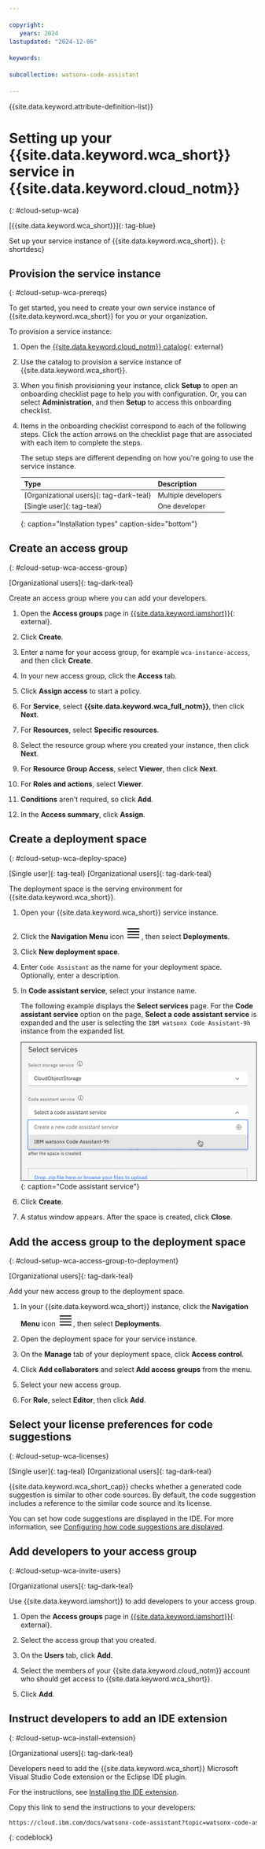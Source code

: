 ```yaml
---

copyright:
   years: 2024
lastupdated: "2024-12-06"

keywords:

subcollection: watsonx-code-assistant

---
```


{{site.data.keyword.attribute-definition-list}}

# Setting up your {{site.data.keyword.wca_short}} service in {{site.data.keyword.cloud_notm}}
{: #cloud-setup-wca}



[{{site.data.keyword.wca_short}}]{: tag-blue}

Set up your service instance of {{site.data.keyword.wca_short}}.
{: shortdesc}

## Provision the service instance
{: #cloud-setup-wca-prereqs}

To get started, you need to create your own service instance of {{site.data.keyword.wca_short}} for you or your organization.

To provision a service instance:

1. Open the [{{site.data.keyword.cloud_notm}} catalog](https://cloud.ibm.com/catalog/services/ibm-watsonx-code-assistant){: external}

1. Use the catalog to provision a service instance of {{site.data.keyword.wca_short}}.

1. When you finish provisioning your instance, click **Setup** to open an onboarding checklist page to help you with configuration. Or, you can select **Administration**, and then **Setup** to access this onboarding checklist.

1. Items in the onboarding checklist correspond to each of the following steps. Click the action arrows on the checklist page that are associated with each item to complete the steps. 

   The setup steps are different depending on how you're going to use the service instance.

   | Type | Description |
   | --- | --- |
   | [Organizational users]{: tag-dark-teal} | Multiple developers |
   | [Single user]{: tag-teal} | One developer |
   {: caption="Installation types" caption-side="bottom"}

## Create an access group
{: #cloud-setup-wca-access-group}

[Organizational users]{: tag-dark-teal}

Create an access group where you can add your developers.

1. Open the **Access groups** page in [{{site.data.keyword.iamshort}}](/iam/groups){: external}.

1. Click **Create**.

1. Enter a name for your access group, for example `wca-instance-access`, and then click **Create**.

1. In your new access group, click the **Access** tab.

1. Click **Assign access** to start a policy.

1. For **Service**, select **{{site.data.keyword.wca_full_notm}}**, then click **Next**.

1. For **Resources**, select **Specific resources**.

1. Select the resource group where you created your instance, then click **Next**.

1. For **Resource Group Access**, select **Viewer**, then click **Next**.

1. For **Roles and actions**, select **Viewer**.

1. **Conditions** aren't required, so click **Add**.

1. In the **Access summary**, click **Assign**.

## Create a deployment space
{: #cloud-setup-wca-deploy-space}

[Single user]{: tag-teal} [Organizational users]{: tag-dark-teal}

The deployment space is the serving environment for {{site.data.keyword.wca_short}}.

1. Open your {{site.data.keyword.wca_short}} service instance.

1. Click the **Navigation Menu** icon ![Navigation Menu](images/menu.svg), then select **Deployments**.

1. Click **New deployment space**.

1. Enter `Code Assistant` as the name for your deployment space. Optionally, enter a description.

1. In **Code assistant service**, select your instance name.

   The following example displays the **Select services** page. For the **Code assistant service** option on the page, **Select a code assistant service** is expanded and the user is selecting the `IBM watsonx Code Assistant-9h` instance from the expanded list.

   ![Code assistant service](images/cloud-setup-wcaej-code-assistant-service.png){: caption="Code assistant service"}

1. Click **Create**.

1. A status window appears. After the space is created, click **Close**.

## Add the access group to the deployment space
{: #cloud-setup-wca-access-group-to-deployment}

[Organizational users]{: tag-dark-teal}

Add your new access group to the deployment space.

1. In your {{site.data.keyword.wca_short}} instance, click the **Navigation Menu** icon ![Navigation Menu](images/menu.svg), then select **Deployments**.

1. Open the deployment space for your service instance.

1. On the **Manage** tab of your deployment space, click **Access control**.

1. Click **Add collaborators** and select **Add access groups** from the menu.

1. Select your new access group.

1. For **Role**, select **Editor**, then click **Add**.

## Select your license preferences for code suggestions
{: #cloud-setup-wca-licenses}

[Single user]{: tag-teal} [Organizational users]{: tag-dark-teal}

{{site.data.keyword.wca_short_cap}} checks whether a generated code suggestion is similar to other code sources. By default, the code suggestion includes a reference to the similar code source and its license. 

You can set how code suggestions are displayed in the IDE. For more information, see [Configuring how code suggestions are displayed](/docs/watsonx-code-assistant?topic=watsonx-code-assistant-cloud-setup-configurations).

## Add developers to your access group
{: #cloud-setup-wca-invite-users}

[Organizational users]{: tag-dark-teal}

Use {{site.data.keyword.iamshort}} to add developers to your access group.

1. Open the **Access groups** page in [{{site.data.keyword.iamshort}}](/iam/groups){: external}.

1. Select the access group that you created.

1. On the **Users** tab, click **Add**.

1. Select the members of your {{site.data.keyword.cloud_notm}} account who should get access to {{site.data.keyword.wca_short}}.

1. Click **Add**.

## Instruct developers to add an IDE extension
{: #cloud-setup-wca-install-extension}

[Organizational users]{: tag-dark-teal}

Developers need to add the {{site.data.keyword.wca_short}} Microsoft Visual Studio Code extension or the Eclipse IDE plugin.

For the instructions, see [Installing the IDE extension](/docs/watsonx-code-assistant?topic=watsonx-code-assistant-cloud-setup-wca-extensions).

Copy this link to send the instructions to your developers:

```html
https://cloud.ibm.com/docs/watsonx-code-assistant?topic=watsonx-code-assistant-cloud-setup-wca-extensions
```
{: codeblock}
